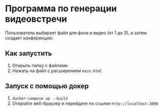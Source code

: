 # Программа по генерации видеовстречи
Пользователь выбирает файл для фона и видео (от 1 до 3), а затем создает конференцию.

## Как запустить
1. Открыть папку с файлами
2. Нажать на файл с расширением `main.html`

## Запуск с помощью докер
1. `docker-compose up --build`
2. Откройте веб-браузер и перейдите по ссылке `http://localhost:3000` 